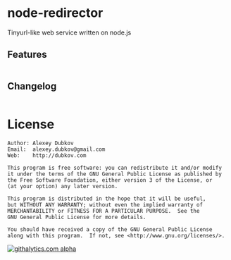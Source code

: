 # node-redirector

Tinyurl-like web service written on node.js

## Features
```
```

## Changelog

```
```
# License
```
Author: Alexey Dubkov
Email:  alexey.dubkov@gmail.com
Web:    http://dubkov.com

This program is free software: you can redistribute it and/or modify
it under the terms of the GNU General Public License as published by
the Free Software Foundation, either version 3 of the License, or
(at your option) any later version.

This program is distributed in the hope that it will be useful,
but WITHOUT ANY WARRANTY; without even the implied warranty of
MERCHANTABILITY or FITNESS FOR A PARTICULAR PURPOSE.  See the
GNU General Public License for more details.

You should have received a copy of the GNU General Public License
along with this program.  If not, see <http://www.gnu.org/licenses/>.
```

[![githalytics.com alpha](https://cruel-carlota.pagodabox.com/5d92bc844dc56e40e1abae44ad95db9e "githalytics.com")](http://githalytics.com/blacked/node-redirector)
